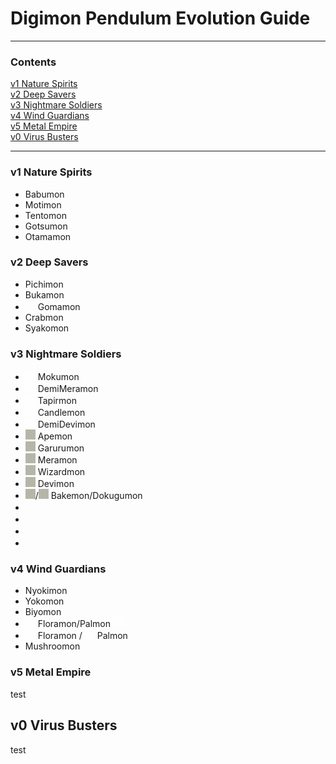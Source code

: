 # Digimon Pendulum Evolution Guide
-----
### Contents

[v1 Nature Spirits](#v1-nature-spirits)  
[v2 Deep Savers](#v2-deep-savers)  
[v3 Nightmare Soldiers](#v3-nightmare-soldiers)  
[v4 Wind Guardians](#v4-wind-guardians)  
[v5 Metal Empire](#v5-metal-empire)  
[v0 Virus Busters](#v0-virus-busters)  

-----

### v1 Nature Spirits

- Babumon
- Motimon
- Tentomon
- Gotsumon
- Otamamon

### v2 Deep Savers

- Pichimon
- Bukamon
- <img src="{{site.baseurl}}/hosting/digimon-lcd-colored/goma.png" width="16" height="16"> Gomamon
- Crabmon
- Syakomon

### v3 Nightmare Soldiers

- <img src="{{site.baseurl}}/hosting/digimon-lcd-colored/moku.png" width="16" height="16" style="background-color:#FFFFFF40;"> Mokumon
- <img src="{{site.baseurl}}/hosting/digimon-lcd-colored/demimera.png" width="16" height="16" style="background-color:#FFFFFF40;"> DemiMeramon
- <img src="{{site.baseurl}}/hosting/digimon-lcd-colored/baku.png" width="16" height="16" style="background-color:#FFFFFF40;"> Tapirmon
- <img src="{{site.baseurl}}/hosting/digimon-lcd-colored/candle.png" width="16" height="16" style="background-color:#FFFFFF40;"> Candlemon
- <img src="{{site.baseurl}}/hosting/digimon-lcd-colored/demidevi.png" width="16" height="16" style="background-color:#FFFFFF40;"> DemiDevimon
- <img src="{{site.baseurl}}/hosting/digimon-lcd-colored/ape.png" width="16" height="16" style="background-color:#b6b6a8;"> Apemon
- <img src="{{site.baseurl}}/hosting/digimon-lcd-colored/garuru.png" width="16" height="16" style="background-color:#b6b6a8;"> Garurumon
- <img src="{{site.baseurl}}/hosting/digimon-lcd-colored/mera.png" width="16" height="16" style="background-color:#b6b6a8;"> Meramon
- <img src="{{site.baseurl}}/hosting/digimon-lcd-colored/wizard.png" width="16" height="16" style="background-color:#b6b6a8;"> Wizardmon
- <img src="{{site.baseurl}}/hosting/digimon-lcd-colored/devi.png" width="16" height="16" style="background-color:#b6b6a8;"> Devimon
- <img src="{{site.baseurl}}/hosting/digimon-lcd-colored/bake.png" width="16" height="16" style="background-color:#b6b6a8;">/<img src="{{site.baseurl}}/hosting/digimon-lcd-colored/dokugu.png" width="16" height="16" style="background-color:#b6b6a8;"> Bakemon/Dokugumon
- <img src="{{site.baseurl}}/hosting/digimon-lcd-colored/.png" width="16" height="16">
- <img src="{{site.baseurl}}/hosting/digimon-lcd-colored/.png" width="16" height="16">
- <img src="{{site.baseurl}}/hosting/digimon-lcd-colored/.png" width="16" height="16">
- <img src="{{site.baseurl}}/hosting/digimon-lcd-colored/.png" width="16" height="16">

### v4 Wind Guardians

- Nyokimon
- Yokomon
- Biyomon
- <img src="{{site.baseurl}}/hosting/digimon-lcd-colored/flora.png" width="16" height="16" style="background-color:#FFFFFF40;"> Floramon/Palmon <img src="{{site.baseurl}}/hosting/digimon-lcd-colored/pal.png" width="16" height="16" style="background-color:#FFFFFF40;">
- <img src="{{site.baseurl}}/hosting/digimon-lcd-colored/flora.png" width="16" height="16" style="background-color:#FFFFFF40;"> Floramon / <img src="{{site.baseurl}}/hosting/digimon-lcd-colored/pal.png" width="16" height="16" style="background-color:#FFFFFF40;"> Palmon
- Mushroomon

### v5 Metal Empire

test

## v0 Virus Busters

test
